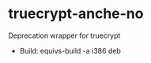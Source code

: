 truecrypt-anche-no
==================

Deprecation wrapper for truecrypt

* Build:
equivs-build -a i386 deb
